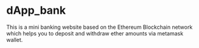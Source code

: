# dApp_bank
This is a mini banking website based on the Ethereum Blockchain network which helps you to deposit and withdraw ether amounts via metamask wallet.
